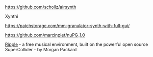https://github.com/schollz/airsynth

Xynthi

https://patchstorage.com/mm-granulator-synth-with-full-gui/

https://github.com/marcinpiet/nuPG_1.0

[Ripple](https://web.archive.org/web/20111007041602/http://www.morganpackard.com/Ripple/Ripple.zip) - a free musical environment, built on the powerful open source SuperCollider - by Morgan Packard